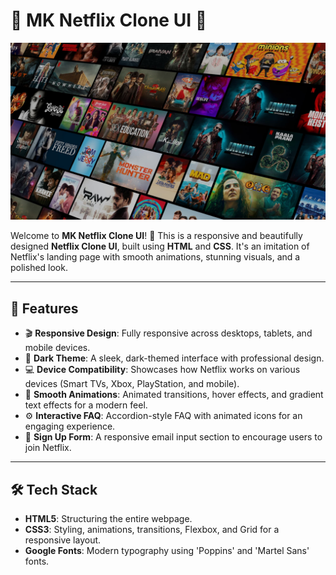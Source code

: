 # 🌟 MK Netflix Clone UI 🌟

![Netflix Clone](bg.jpg)

Welcome to **MK Netflix Clone UI**! 🚀 This is a responsive and beautifully designed **Netflix Clone UI**, built using **HTML** and **CSS**. It's an imitation of Netflix's landing page with smooth animations, stunning visuals, and a polished look.

---

## 🚀 Features

- 🎬 **Responsive Design**: Fully responsive across desktops, tablets, and mobile devices.
- 🖤 **Dark Theme**: A sleek, dark-themed interface with professional design.
- 💻 **Device Compatibility**: Showcases how Netflix works on various devices (Smart TVs, Xbox, PlayStation, and mobile).
- 🔄 **Smooth Animations**: Animated transitions, hover effects, and gradient text effects for a modern feel.
- ⚙️ **Interactive FAQ**: Accordion-style FAQ with animated icons for an engaging experience.
- 📧 **Sign Up Form**: A responsive email input section to encourage users to join Netflix.

---

## 🛠️ Tech Stack

- **HTML5**: Structuring the entire webpage.
- **CSS3**: Styling, animations, transitions, Flexbox, and Grid for a responsive layout.
- **Google Fonts**: Modern typography using 'Poppins' and 'Martel Sans' fonts.
